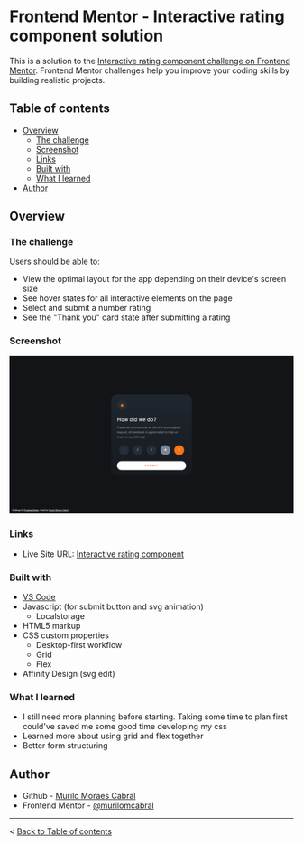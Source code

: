 # Frontend Mentor - Interactive rating component solution

This is a solution to the [Interactive rating component challenge on Frontend Mentor](https://www.frontendmentor.io/challenges/interactive-rating-component-koxpeBUmI). Frontend Mentor challenges help you improve your coding skills by building realistic projects. 

## Table of contents

- [Overview](#overview)
  - [The challenge](#the-challenge)
  - [Screenshot](#screenshot)
  - [Links](#links)
  - [Built with](#built-with)
  - [What I learned](#what-i-learned)
- [Author](#author)

## Overview

### The challenge

Users should be able to:

- View the optimal layout for the app depending on their device's screen size
- See hover states for all interactive elements on the page
- Select and submit a number rating
- See the "Thank you" card state after submitting a rating

### Screenshot

![](interactive-rating-component-solution.png)

### Links

- Live Site URL: [Interactive rating component](https://murilomcabral.github.io/frontendmentor/008-interactive-rating-component-main/)

### Built with

- [VS Code](https://code.visualstudio.com/)
- Javascript (for submit button and svg animation)
  - Localstorage
- HTML5 markup
- CSS custom properties
  - Desktop-first workflow
  - Grid
  - Flex
- Affinity Design (svg edit)

### What I learned

- I still need more planning before starting. Taking some time to plan first could've saved me some good time developing my css
- Learned more about using grid and flex together
- Better form structuring

## Author

- Github - [Murilo Moraes Cabral](https://github.com/murilomcabral)
- Frontend Mentor - [@murilomcabral](https://www.frontendmentor.io/profile/murilomcabral)

---

< [Back to Table of contents](#table-of-contents)